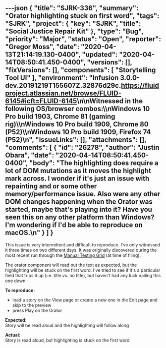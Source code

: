 ---json
{
  "title": "SJRK-336",
  "summary": "Orator highlighting stuck on first word",
  "tags": "SJRK",
  "project": {
    "key": "SJRK",
    "title": "Social Justice Repair Kit"
  },
  "type": "Bug",
  "priority": "Major",
  "status": "Open",
  "reporter": "Gregor Moss",
  "date": "2020-04-13T21:14:19.130-0400",
  "updated": "2020-04-14T08:50:41.450-0400",
  "versions": [],
  "fixVersions": [],
  "components": [
    "Storytelling Tool UI"
  ],
  "environment": "Infusion 3.0.0-dev.20191219T155607Z.32876d29c.<https://fluidproject.atlassian.net/browse/FLUID-6145#icft=FLUID-6145>\n\nWitnessed in the following OS/browser combos:\\\nWindows 10 Pro build 1903, Chrome 81 (gaming rig)\\\nWindows 10 Pro build 1909, Chrome 80 (P52)\\\nWindows 10 Pro build 1909, Firefox 74 (P52)\n",
  "issueLinks": [],
  "attachments": [],
  "comments": [
    {
      "id": "26278",
      "author": "Justin Obara",
      "date": "2020-04-14T08:50:41.450-0400",
      "body": "The highlighting does require a lot of DOM mutations as it moves the highlight mark across. I wonder if it's just an issue with repainting and or some other memory/performance issue. Also were any other DOM changes happening when the Orator was started, maybe that's playing into it? Have you seen this on any other platform than Windows? I'm wondering if I'd be able to reproduce on macOS.\n"
    }
  ]
}
---
This issue is very intermittent and difficult to reproduce. I've only witnessed it three times on two different days. It was originally discovered during the most recent run through the [Manual Testing Grid](https://wiki.fluidproject.org/display/fluid/Storytelling+Tool+Manual+Testing+Grid) (at time of filing).

The orator component will read out the text as expected, but the highlighting will be stuck on the first word. I've tried to see if it's a particular field that trips it up (i.e. title vs. no title), but haven't had any luck nailing this one down.

**To reproduce:**

* load a story on the View page or create a new one in the Edit page and skip to the preview
* press Play on the Orator

**Expected:**\
Story will be read aloud and the highlighting will follow along

**Actual:**\
Story is read aloud, but highlighting is stuck on the first word

        